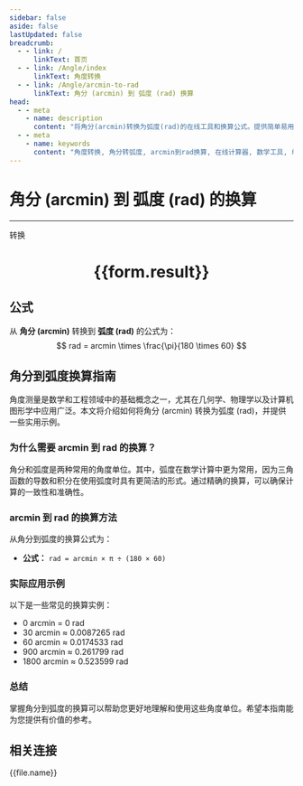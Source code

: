 ```yaml
---
sidebar: false
aside: false
lastUpdated: false
breadcrumb:
  - - link: /
      linkText: 首页
  - - link: /Angle/index
      linkText: 角度转换
  - - link: /Angle/arcmin-to-rad
      linkText: 角分 (arcmin) 到 弧度 (rad) 换算
head:
  - - meta
    - name: description
      content: "将角分(arcmin)转换为弧度(rad)的在线工具和换算公式。提供简单易用的角度单位转换计算器。"
  - - meta
    - name: keywords
      content: "角度转换, 角分转弧度, arcmin到rad换算, 在线计算器, 数学工具, 单位转换"
---
```

# 角分 (arcmin) 到 弧度 (rad) 的换算
---
<script setup>
import { onMounted, reactive, inject, ref } from 'vue'
import { NButton, NForm, NFormItem, NInput, NInputNumber, NSelect, NCard, useMessage,NGrid ,NGi } from 'naive-ui'
import { defineClientComponent } from 'vitepress'
import { Angle } from '../../files';
const convert = inject('convert')

const form = reactive({
  number: null,
  result: '',
})

const convertHandler = () => {
  if (form.number !== null && !isNaN(form.number)) {
    const convertedValue = parseFloat(form.number) * Math.PI / (180 * 60)
    form.result = `${form.number}arcmin = ${convertedValue.toFixed(4)}rad`
  } else {
    form.result = '请输入有效的数值。'
  }
}
</script>

<n-form size="large" :model="form">
  <n-form-item label="角分 (arcmin)">
    <n-input-number v-model:value="form.number" placeholder="输入角分" style="width: 100%" />
  </n-form-item>
  <n-form-item>
    <n-button type="primary" @click="convertHandler" block>转换</n-button>
  </n-form-item>
</n-form>

<n-card  embedded :bordered="false" hoverable>
  <div  style="text-align:center">
    <h1>{{form.result}}</h1>
  </div>
</n-card>

## 公式

从 **角分 (arcmin)** 转换到 **弧度 (rad)** 的公式为：
$$ rad = arcmin \times \frac{\pi}{180 \times 60} $$

## 角分到弧度换算指南

角度测量是数学和工程领域中的基础概念之一，尤其在几何学、物理学以及计算机图形学中应用广泛。本文将介绍如何将角分 (arcmin) 转换为弧度 (rad)，并提供一些实用示例。

### 为什么需要 arcmin 到 rad 的换算？

角分和弧度是两种常用的角度单位。其中，弧度在数学计算中更为常用，因为三角函数的导数和积分在使用弧度时具有更简洁的形式。通过精确的换算，可以确保计算的一致性和准确性。

### arcmin 到 rad 的换算方法

从角分到弧度的换算公式为：

- **公式：** `rad = arcmin × π ÷ (180 × 60)`

### 实际应用示例

以下是一些常见的换算实例：

- 0 arcmin = 0 rad
- 30 arcmin ≈ 0.0087265 rad
- 60 arcmin ≈ 0.0174533 rad
- 900 arcmin ≈ 0.261799 rad
- 1800 arcmin ≈ 0.523599 rad

### 总结

掌握角分到弧度的换算可以帮助您更好地理解和使用这些角度单位。希望本指南能为您提供有价值的参考。

## 相关连接
<n-grid x-gap="12" :cols="3">
  <n-gi v-for="(file, index) in Angle" :key="index">
    <n-button
      text
      tag="a"
      :href="file.path"
      type="primary"
    >
      {{file.name}}
    </n-button>
  </n-gi>
</n-grid>